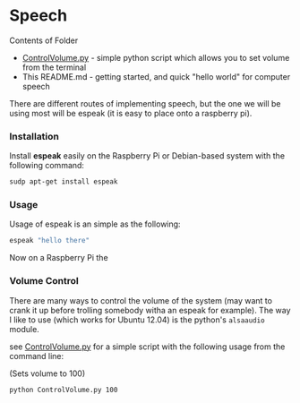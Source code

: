 Speech
======

Contents of Folder
* [ControlVolume.py](ControlVolume.py) - simple python script which allows you to set volume from the terminal
* This README.md - getting started, and quick "hello world" for computer speech




There are different routes of implementing speech, but the one we will be using most will be espeak (it is easy to place onto a raspberry pi).


### Installation

Install **espeak** easily on the Raspberry Pi or Debian-based system with the following command:

```bash
sudp apt-get install espeak
```

### Usage

Usage of espeak is an simple as the following:

```bash
espeak "hello there"
```

Now on a Raspberry Pi the 

### Volume Control

There are many ways to control the volume of the system (may want to crank it up before trolling somebody witha an espeak for example).
The way I like to use (which works for Ubuntu 12.04) is the python's `alsaaudio` module.

see [ControlVolume.py](ControlVolume.py) for a simple script with the following usage from the command line:


(Sets volume to 100)
```bash
python ControlVolume.py 100
```

